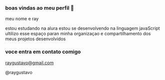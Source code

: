 ### boas vindas ao meu perfil 👋

meu nome e ray

estou estudando na alura
estou se desenvolvendo na linguagem javaScript
ultilizo esse espaço paran minha organizaçao e compartilhamento dos meus projetos desenvolvidos

### voce entra em contato comigo

raygustavo@gmail.com

@raygustavo
